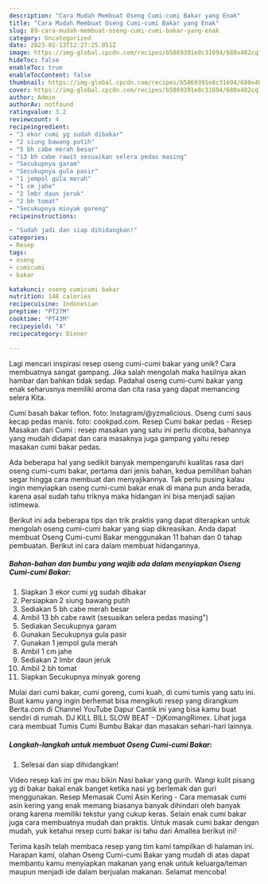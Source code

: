 ```yaml
---
description: "Cara Mudah Membuat Oseng Cumi-cumi Bakar yang Enak"
title: "Cara Mudah Membuat Oseng Cumi-cumi Bakar yang Enak"
slug: 89-cara-mudah-membuat-oseng-cumi-cumi-bakar-yang-enak
category: Uncategorized
date: 2023-02-13T12:27:25.051Z
image: https://img-global.cpcdn.com/recipes/b5869391e8c31694/680x482cq70/oseng-cumi-cumi-bakar-foto-resep-utama.jpg
hideToc: false
enableToc: true
enableTocContent: false
thumbnail: https://img-global.cpcdn.com/recipes/b5869391e8c31694/680x482cq70/oseng-cumi-cumi-bakar-foto-resep-utama.jpg
cover: https://img-global.cpcdn.com/recipes/b5869391e8c31694/680x482cq70/oseng-cumi-cumi-bakar-foto-resep-utama.jpg
author: Admin
authorAv: notfound
ratingvalue: 3.2
reviewcount: 4
recipeingredient:
- "3 ekor cumi yg sudah dibakar"
- "2 siung bawang putih"
- "5 bh cabe merah besar"
- "13 bh cabe rawit sesuaikan selera pedas masing"
- "Secukupnya garam"
- "Secukupnya gula pasir"
- "1 jempol gula merah"
- "1 cm jahe"
- "2 lmbr daun jeruk"
- "2 bh tomat"
- "Secukupnya minyak goreng"
recipeinstructions:

- "Sudah jadi dan siap dihidangkan!"
categories:
- Resep
tags:
- oseng
- cumicumi
- bakar

katakunci: oseng cumicumi bakar 
nutrition: 148 calories
recipecuisine: Indonesian
preptime: "PT27M"
cooktime: "PT43M"
recipeyield: "4"
recipecategory: Dinner

---
```





Lagi mencari inspirasi resep oseng cumi-cumi bakar yang unik? Cara membuatnya sangat gampang. Jika salah mengolah maka hasilnya akan hambar dan bahkan tidak sedap. Padahal oseng cumi-cumi bakar yang enak seharusnya memiliki aroma dan cita rasa yang dapat memancing selera Kita.





Cumi basah bakar teflon. foto: Instagram/@yzmalicious. Oseng cumi saus kecap pedas manis. foto: cookpad.com. Resep Cumi bakar pedas - Resep Masakan dari Cumi : resep masakan yang satu ini perlu dicoba, bahannya yang mudah didapat dan cara masaknya juga gampang yaitu resep masakan cumi bakar pedas.

Ada beberapa hal yang sedikit banyak mempengaruhi kualitas rasa dari oseng cumi-cumi bakar, pertama dari jenis bahan, kedua pemilihan bahan segar hingga cara membuat dan menyajikannya. Tak perlu pusing kalau ingin menyiapkan oseng cumi-cumi bakar enak di mana pun anda berada, karena asal sudah tahu triknya maka hidangan ini bisa menjadi sajian istimewa.






Berikut ini ada beberapa tips dan trik praktis yang dapat diterapkan untuk mengolah oseng cumi-cumi bakar yang siap dikreasikan. Anda dapat membuat Oseng Cumi-cumi Bakar menggunakan 11 bahan dan 0 tahap pembuatan. Berikut ini cara dalam membuat hidangannya.

<!--inarticleads1-->

##### Bahan-bahan dan bumbu yang wajib ada dalam menyiapkan Oseng Cumi-cumi Bakar:

1. Siapkan 3 ekor cumi yg sudah dibakar
1. Persiapkan 2 siung bawang putih
1. Sediakan 5 bh cabe merah besar
1. Ambil 13 bh cabe rawit (sesuaikan selera pedas masing&#34;)
1. Sediakan Secukupnya garam
1. Gunakan Secukupnya gula pasir
1. Gunakan 1 jempol gula merah
1. Ambil 1 cm jahe
1. Sediakan 2 lmbr daun jeruk
1. Ambil 2 bh tomat
1. Siapkan Secukupnya minyak goreng


Mulai dari cumi bakar, cumi goreng, cumi kuah, di cumi tumis yang satu ini. Buat kamu yang ingin berhemat bisa mengikuti resep yang dirangkum Berita.com di Channel YouTube Dapur Cantik ini yang bisa kamu buat sendiri di rumah. DJ KILL BILL SLOW BEAT - DjKomangRimex. Lihat juga cara membuat Tumis Cumi Bumbu Bakar dan masakan sehari-hari lainnya. 

<!--inarticleads2-->

##### Langkah-langkah untuk membuat Oseng Cumi-cumi Bakar:


1. Selesai dan siap dihidangkan!

Video resep kali ini gw mau bikin Nasi bakar yang gurih. Wangi kulit pisang yg di bakar bakal enak banget ketika nasi yg berlemak dan guri menggunakan. Resep Memasak Cumi Asin Kering - Cara memasak cumi asin kering yang enak memang biasanya banyak dihindari oleh banyak orang karena memiliki tekstur yang cukup keras. Selain enak cumi bakar juga cara membuatnya mudah dan praktis. Untuk masak cumi bakar dengan mudah, yuk ketahui resep cumi bakar isi tahu dari Amallea berikut ini! 

Terima kasih telah membaca resep yang tim kami tampilkan di halaman ini. Harapan kami, olahan Oseng Cumi-cumi Bakar yang mudah di atas dapat membantu kamu menyiapkan makanan yang enak untuk keluarga/teman maupun menjadi ide dalam berjualan makanan. Selamat mencoba!
